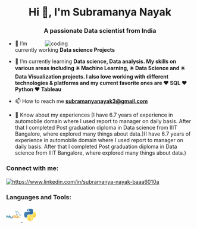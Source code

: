 <h1 align="center">Hi 👋, I'm Subramanya Nayak</h1>

<h3 align="center">A passionate Data scientist from India</h3>

<img align = "right" alt = " coding " width = "400" src = "https://www.google.com/url?sa=i&url=ht">

- 🔭 I’m currently working **Data science Projects**

- 🌱 I’m currently learning **Data science, Data analysis. My skills on various areas including ✳️ Machine Learning, ✳️ Data Science and ✳️ Data Visualization projects. I also love working with different technologies & platforms and my current favorite ones are ❤️ SQL ❤️ Python ❤️ Tableau**

- 📫 How to reach me **subramanyanayak3@gmail.com**

- 📄 Know about my experiences [I have 6.7 years of experience in automobile domain where I used report to manager on daily basis. After that I completed Post graduation diploma in Data science from IIIT Bangalore, where explored many things about data.](I have 6.7 years of experience in automobile domain where I used report to manager on daily basis. After that I completed Post graduation diploma in Data science from IIIT Bangalore, where explored many things about data.)

<h3 align="left">Connect with me:</h3>

<p align="left">

<a href="https://linkedin.com/in/https://www.linkedin.com/in/subramanya-nayak-baaa6010a" target="blank"><img align="center" src="https://raw.githubusercontent.com/rahuldkjain/github-profile-readme-generator/master/src/images/icons/Social/linked-in-alt.svg" alt="https://www.linkedin.com/in/subramanya-nayak-baaa6010a" height="30" width="40" /></a>

</p>

<h3 align="left">Languages and Tools:</h3>

<p align="left"> <a href="https://www.mysql.com/" target="_blank" rel="noreferrer"> <img src="https://raw.githubusercontent.com/devicons/devicon/master/icons/mysql/mysql-original-wordmark.svg" alt="mysql" width="40" height="40"/> </a> <a href="https://www.python.org" target="_blank" rel="noreferrer"> <img src="https://raw.githubusercontent.com/devicons/devicon/master/icons/python/python-original.svg" alt="python" width="40" height="40"/> </a> </p>
